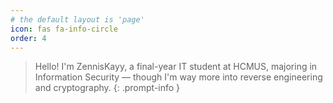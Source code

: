 ```yaml
---
# the default layout is 'page'
icon: fas fa-info-circle
order: 4
---
```


> Hello! I'm ZennisKayy, a final-year IT student at HCMUS, majoring in Information Security — though I'm way more into reverse engineering and cryptography.
{: .prompt-info }
